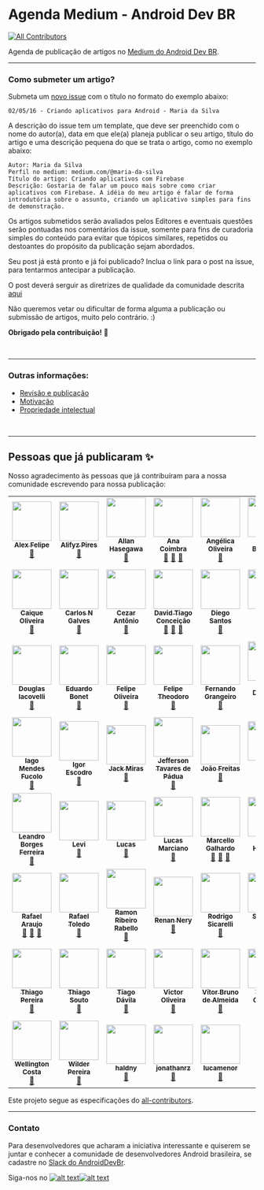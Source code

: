 # Agenda Medium - Android Dev BR
<!-- ALL-CONTRIBUTORS-BADGE:START - Do not remove or modify this section -->
[![All Contributors](https://img.shields.io/badge/all_contributors-54-orange.svg?style=flat-square)](#contributors-)
<!-- ALL-CONTRIBUTORS-BADGE:END -->

Agenda de publicação de artigos no [Medium do Android Dev BR](http://medium.com/android-dev-br).

------------


### Como submeter um artigo?

Submeta um [novo issue](https://github.com/androiddevbr/agenda-medium/issues/new) com o título no formato do exemplo abaixo:

    02/05/16 - Criando aplicativos para Android - Maria da Silva

A descrição do issue tem um template, que deve ser preenchido com o nome do autor(a), data em que ele(a) planeja publicar o seu artigo, título do artigo e uma descrição pequena do que se trata o artigo, como no exemplo abaixo:

    Autor: Maria da Silva
    Perfil no medium: medium.com/@maria-da-silva
    Título do artigo: Criando aplicativos com Firebase
    Descrição: Gostaria de falar um pouco mais sobre como criar aplicativos com Firebase. A idéia do meu artigo é falar de forma introdutória sobre o assunto, criando um aplicativo simples para fins de demonstração.
    
Os artigos submetidos serão avaliados pelos Editores e eventuais questões serão pontuadas nos comentários da issue, somente para fins de curadoria simples do conteúdo para evitar que tópicos similares, repetidos ou destoantes do propósito da publicação sejam abordados.

Seu post já está pronto e já foi publicado? Inclua o link para o post na issue, para tentarmos antecipar a publicação.

O post deverá serguir as diretrizes de qualidade da comunidade descrita [aqui](https://github.com/androiddevbr/agenda-medium/blob/master/guideline.md)

Não queremos vetar ou dificultar de forma alguma a publicação ou submissão de artigos, muito pelo contrário. :) 


**Obrigado pela contribuição!** :tada:

<br>

------------


### Outras informações:

* [Revisão e publicação](https://github.com/androiddevbr/agenda-medium/blob/master/_info/revisao.md)
* [Motivação](https://github.com/androiddevbr/agenda-medium/blob/master/_info/motivacao.md)
* [Propriedade intelectual](https://github.com/androiddevbr/agenda-medium/blob/master/_info/propriedade.md)

<br>

------------

## Pessoas que já publicaram ✨

Nosso agradecimento às pessoas que já contribuíram para a nossa comunidade escrevendo para nossa publicação:

<!-- ALL-CONTRIBUTORS-LIST:START - Do not remove or modify this section -->
<!-- prettier-ignore-start -->
<!-- markdownlint-disable -->
<table>
  <tr>
    <td align="center"><a href="https://github.com/alexfelipe"><img src="https://avatars0.githubusercontent.com/u/8989346?v=4?s=80" width="80px;" alt=""/><br /><sub><b>Alex Felipe</b></sub></a><br /><a href="#blog-alexfelipe" title="Blogposts">📝</a></td>
    <td align="center"><a href="http://www.alifyz.com/"><img src="https://avatars3.githubusercontent.com/u/5828012?v=4?s=80" width="80px;" alt=""/><br /><sub><b>Alifyz Pires</b></sub></a><br /><a href="#blog-Alifyz" title="Blogposts">📝</a></td>
    <td align="center"><a href="https://github.com/AllanHasegawa"><img src="https://avatars3.githubusercontent.com/u/1572068?v=4?s=80" width="80px;" alt=""/><br /><sub><b>Allan Hasegawa</b></sub></a><br /><a href="#blog-AllanHasegawa" title="Blogposts">📝</a></td>
    <td align="center"><a href="https://github.com/anacoimbrag"><img src="https://avatars3.githubusercontent.com/u/12496329?v=4?s=80" width="80px;" alt=""/><br /><sub><b>Ana Coimbra</b></sub></a><br /><a href="#blog-anacoimbrag" title="Blogposts">📝</a> <a href="https://github.com/androiddevbr/agenda-medium/commits?author=anacoimbrag" title="Documentation">📖</a> <a href="#maintenance-anacoimbrag" title="Maintenance">🚧</a></td>
    <td align="center"><a href="https://github.com/angelica-oliv"><img src="https://avatars3.githubusercontent.com/u/16561468?v=4?s=80" width="80px;" alt=""/><br /><sub><b>Angélica Oliveira</b></sub></a><br /><a href="#blog-angelica-oliv" title="Blogposts">📝</a></td>
    <td align="center"><a href="https://arildo.dev/"><img src="https://avatars1.githubusercontent.com/u/32650006?v=4?s=80" width="80px;" alt=""/><br /><sub><b>Arildo Borges Jr</b></sub></a><br /><a href="#blog-arildojr7" title="Blogposts">📝</a></td>
    <td align="center"><a href="https://github.com/caiocardozo"><img src="https://avatars3.githubusercontent.com/u/8503809?v=4?s=80" width="80px;" alt=""/><br /><sub><b>Caio Cardozo</b></sub></a><br /><a href="#blog-caiocardozo" title="Blogposts">📝</a></td>
  </tr>
  <tr>
    <td align="center"><a href="https://www.linkedin.com/in/jcaique/"><img src="https://avatars2.githubusercontent.com/u/5406701?v=4?s=80" width="80px;" alt=""/><br /><sub><b>Caique Oliveira</b></sub></a><br /><a href="#blog-jcaiqueoliveira" title="Blogposts">📝</a></td>
    <td align="center"><a href="https://www.linkedin.com/in/carlos-nicolau-galves-1751a5b6/"><img src="https://avatars3.githubusercontent.com/u/6299673?v=4?s=80" width="80px;" alt=""/><br /><sub><b>Carlos N Galves</b></sub></a><br /><a href="#blog-nicconicco" title="Blogposts">📝</a></td>
    <td align="center"><a href="https://br.linkedin.com/in/cezar-antonio-de-sousa-24b74742"><img src="https://avatars3.githubusercontent.com/u/1169761?v=4?s=80" width="80px;" alt=""/><br /><sub><b>Cezar Antônio </b></sub></a><br /><a href="#blog-cezarant" title="Blogposts">📝</a></td>
    <td align="center"><a href="https://github.com/davidtcdeveloper"><img src="https://avatars1.githubusercontent.com/u/3853471?v=4?s=80" width="80px;" alt=""/><br /><sub><b>David Tiago Conceição</b></sub></a><br /><a href="#blog-davidtcdeveloper" title="Blogposts">📝</a> <a href="https://github.com/androiddevbr/agenda-medium/commits?author=davidtcdeveloper" title="Documentation">📖</a> <a href="#maintenance-davidtcdeveloper" title="Maintenance">🚧</a></td>
    <td align="center"><a href="https://github.com/DiegoGSantos"><img src="https://avatars2.githubusercontent.com/u/9796063?v=4?s=80" width="80px;" alt=""/><br /><sub><b>Diego Santos</b></sub></a><br /><a href="#blog-DiegoGSantos" title="Blogposts">📝</a></td>
    <td align="center"><a href="https://github.com/drcabral"><img src="https://avatars3.githubusercontent.com/u/6181708?v=4?s=80" width="80px;" alt=""/><br /><sub><b>Diogo Cabral</b></sub></a><br /><a href="#blog-drcabral" title="Blogposts">📝</a></td>
    <td align="center"><a href="https://www.cafelinear.com/"><img src="https://avatars0.githubusercontent.com/u/111384?v=4?s=80" width="80px;" alt=""/><br /><sub><b>Douglas Drumond Kayama</b></sub></a><br /><a href="#blog-douglasdrumz" title="Blogposts">📝</a> <a href="https://github.com/androiddevbr/agenda-medium/commits?author=douglasdrumz" title="Documentation">📖</a> <a href="#maintenance-douglasdrumz" title="Maintenance">🚧</a></td>
  </tr>
  <tr>
    <td align="center"><a href="https://github.com/douglasiacovelli"><img src="https://avatars3.githubusercontent.com/u/1608564?v=4?s=80" width="80px;" alt=""/><br /><sub><b>Douglas Iacovelli</b></sub></a><br /><a href="#blog-douglasiacovelli" title="Blogposts">📝</a></td>
    <td align="center"><a href="https://github.com/ebonet"><img src="https://avatars3.githubusercontent.com/u/3444559?v=4?s=80" width="80px;" alt=""/><br /><sub><b>Eduardo Bonet</b></sub></a><br /><a href="#blog-ebonet" title="Blogposts">📝</a></td>
    <td align="center"><a href="https://github.com/oliveiradev"><img src="https://avatars1.githubusercontent.com/u/5739331?v=4?s=80" width="80px;" alt=""/><br /><sub><b>Felipe Oliveira</b></sub></a><br /><a href="#blog-oliveiradev" title="Blogposts">📝</a></td>
    <td align="center"><a href="https://github.com/ftgoncalves"><img src="https://avatars2.githubusercontent.com/u/79689?v=4?s=80" width="80px;" alt=""/><br /><sub><b>Felipe Theodoro</b></sub></a><br /><a href="#blog-ftgoncalves" title="Blogposts">📝</a></td>
    <td align="center"><a href="https://github.com/FernandoGrangeiro"><img src="https://avatars1.githubusercontent.com/u/28844435?v=4?s=80" width="80px;" alt=""/><br /><sub><b>Fernando Grangeiro</b></sub></a><br /><a href="#blog-FernandoGrangeiro" title="Blogposts">📝</a></td>
    <td align="center"><a href="https://github.com/sp4wna1"><img src="https://avatars3.githubusercontent.com/u/24979248?v=4?s=80" width="80px;" alt=""/><br /><sub><b>Gabriel Danilo do Prado</b></sub></a><br /><a href="#blog-sp4wna1" title="Blogposts">📝</a></td>
    <td align="center"><a href="https://cafecomandroid.com/"><img src="https://avatars3.githubusercontent.com/u/5278328?v=4?s=80" width="80px;" alt=""/><br /><sub><b>Guilherme Lima Pereira</b></sub></a><br /><a href="#blog-guuilp" title="Blogposts">📝</a></td>
  </tr>
  <tr>
    <td align="center"><a href="https://br.linkedin.com/in/iago-mendes-fucolo-0459063b"><img src="https://avatars2.githubusercontent.com/u/10604073?v=4?s=80" width="80px;" alt=""/><br /><sub><b>Iago Mendes Fucolo</b></sub></a><br /><a href="#blog-ifucolo" title="Blogposts">📝</a></td>
    <td align="center"><a href="https://github.com/igorescodro"><img src="https://avatars3.githubusercontent.com/u/2267495?v=4?s=80" width="80px;" alt=""/><br /><sub><b>Igor Escodro</b></sub></a><br /><a href="#blog-igorescodro" title="Blogposts">📝</a></td>
    <td align="center"><a href="https://github.com/jackmiras"><img src="https://avatars0.githubusercontent.com/u/5861625?v=4?s=80" width="80px;" alt=""/><br /><sub><b>Jack Miras</b></sub></a><br /><a href="#blog-jackmiras" title="Blogposts">📝</a></td>
    <td align="center"><a href="https://medium.com/@jeffersontpadua"><img src="https://avatars1.githubusercontent.com/u/18272141?v=4?s=80" width="80px;" alt=""/><br /><sub><b>Jefferson Tavares de Pádua</b></sub></a><br /><a href="#blog-jeffersontpadua" title="Blogposts">📝</a></td>
    <td align="center"><a href="http://jgabrielfreitas.github.io/"><img src="https://avatars0.githubusercontent.com/u/7410639?v=4?s=80" width="80px;" alt=""/><br /><sub><b>João Freitas</b></sub></a><br /><a href="#blog-jgabrielfreitas" title="Blogposts">📝</a></td>
    <td align="center"><a href="https://github.com/1jGabriel"><img src="https://avatars0.githubusercontent.com/u/26119703?v=4?s=80" width="80px;" alt=""/><br /><sub><b>João Gabriel</b></sub></a><br /><a href="#blog-1jGabriel" title="Blogposts">📝</a></td>
    <td align="center"><a href="https://github.com/julioz"><img src="https://avatars3.githubusercontent.com/u/1541701?v=4?s=80" width="80px;" alt=""/><br /><sub><b>Júlio Zynger</b></sub></a><br /><a href="#blog-julioz" title="Blogposts">📝</a></td>
  </tr>
  <tr>
    <td align="center"><a href="https://medium.com/@lehen01"><img src="https://avatars0.githubusercontent.com/u/10619102?v=4?s=80" width="80px;" alt=""/><br /><sub><b>Leandro Borges Ferreira</b></sub></a><br /><a href="#blog-leandroBorgesFerreira" title="Blogposts">📝</a></td>
    <td align="center"><a href="https://about.me/levimoreiraa"><img src="https://avatars3.githubusercontent.com/u/2358521?v=4?s=80" width="80px;" alt=""/><br /><sub><b>Levi</b></sub></a><br /><a href="#blog-Levi-Moreira" title="Blogposts">📝</a></td>
    <td align="center"><a href="https://github.com/itscorey"><img src="https://avatars0.githubusercontent.com/u/20311112?v=4?s=80" width="80px;" alt=""/><br /><sub><b>Lucas</b></sub></a><br /><a href="#blog-itscorey" title="Blogposts">📝</a></td>
    <td align="center"><a href="http://medium.com/@lucas_marciano"><img src="https://avatars1.githubusercontent.com/u/2396005?v=4?s=80" width="80px;" alt=""/><br /><sub><b>Lucas Marciano</b></sub></a><br /><a href="#blog-lucas-marciano" title="Blogposts">📝</a></td>
    <td align="center"><a href="https://www.linkedin.com/in/marcellogalhardo/"><img src="https://avatars3.githubusercontent.com/u/4348197?v=4?s=80" width="80px;" alt=""/><br /><sub><b>Marcello Galhardo</b></sub></a><br /><a href="#blog-marcellogalhardo" title="Blogposts">📝</a> <a href="https://github.com/androiddevbr/agenda-medium/commits?author=marcellogalhardo" title="Documentation">📖</a> <a href="#maintenance-marcellogalhardo" title="Maintenance">🚧</a></td>
    <td align="center"><a href="https://github.com/pedrohfp"><img src="https://avatars2.githubusercontent.com/u/13969802?v=4?s=80" width="80px;" alt=""/><br /><sub><b>Pedro Henrique </b></sub></a><br /><a href="#blog-pedrohfp" title="Blogposts">📝</a></td>
    <td align="center"><a href="https://www.linkedin.com/in/phellipeafsilva/"><img src="https://avatars3.githubusercontent.com/u/13079616?v=4?s=80" width="80px;" alt=""/><br /><sub><b>Phellipe Silva</b></sub></a><br /><a href="#blog-phellipealexandre" title="Blogposts">📝</a></td>
  </tr>
  <tr>
    <td align="center"><a href="https://github.com/orafaaraujo"><img src="https://avatars1.githubusercontent.com/u/1668348?v=4?s=80" width="80px;" alt=""/><br /><sub><b>Rafael Araujo</b></sub></a><br /><a href="#blog-orafaaraujo" title="Blogposts">📝</a> <a href="https://github.com/androiddevbr/agenda-medium/commits?author=orafaaraujo" title="Documentation">📖</a> <a href="#maintenance-orafaaraujo" title="Maintenance">🚧</a></td>
    <td align="center"><a href="https://www.rafaeltoledo.net/"><img src="https://avatars1.githubusercontent.com/u/2211337?v=4?s=80" width="80px;" alt=""/><br /><sub><b>Rafael Toledo</b></sub></a><br /><a href="#blog-rafaeltoledo" title="Blogposts">📝</a></td>
    <td align="center"><a href="http://about.me/ramonrabello"><img src="https://avatars2.githubusercontent.com/u/1244672?v=4?s=80" width="80px;" alt=""/><br /><sub><b>Ramon Ribeiro Rabello</b></sub></a><br /><a href="#blog-ramonrabello" title="Blogposts">📝</a></td>
    <td align="center"><a href="https://nery.dev/"><img src="https://avatars2.githubusercontent.com/u/5533431?v=4?s=80" width="80px;" alt=""/><br /><sub><b>Renan Nery</b></sub></a><br /><a href="#blog-renannery" title="Blogposts">📝</a></td>
    <td align="center"><a href="https://github.com/rsicarelli"><img src="https://avatars0.githubusercontent.com/u/3150335?v=4?s=80" width="80px;" alt=""/><br /><sub><b>Rodrigo Sicarelli</b></sub></a><br /><a href="#blog-rsicarelli" title="Blogposts">📝</a></td>
    <td align="center"><a href="http://sandyaraperes.com.br/"><img src="https://avatars0.githubusercontent.com/u/40678077?v=4?s=80" width="80px;" alt=""/><br /><sub><b>Sandyara Peres</b></sub></a><br /><a href="#blog-SandyaraPeres" title="Blogposts">📝</a></td>
    <td align="center"><a href="https://github.com/burnermanx"><img src="https://avatars3.githubusercontent.com/u/207520?v=4?s=80" width="80px;" alt=""/><br /><sub><b>Thiago Passos</b></sub></a><br /><a href="#blog-burnermanx" title="Blogposts">📝</a></td>
  </tr>
  <tr>
    <td align="center"><a href="https://www.linkedin.com/in/thiago-pereira-feonir/"><img src="https://avatars0.githubusercontent.com/u/27872524?v=4?s=80" width="80px;" alt=""/><br /><sub><b>Thiago Pereira</b></sub></a><br /><a href="#blog-ThiFeonir" title="Blogposts">📝</a></td>
    <td align="center"><a href="https://github.com/othiagosouto"><img src="https://avatars0.githubusercontent.com/u/5900020?v=4?s=80" width="80px;" alt=""/><br /><sub><b>Thiago Souto</b></sub></a><br /><a href="#blog-othiagosouto" title="Blogposts">📝</a></td>
    <td align="center"><a href="https://github.com/TiagoDvl"><img src="https://avatars3.githubusercontent.com/u/4027179?v=4?s=80" width="80px;" alt=""/><br /><sub><b>Tiago Dávila</b></sub></a><br /><a href="#blog-TiagoDvl" title="Blogposts">📝</a></td>
    <td align="center"><a href="https://victorlopesjg.github.io/"><img src="https://avatars0.githubusercontent.com/u/5121893?v=4?s=80" width="80px;" alt=""/><br /><sub><b>Victor Oliveira</b></sub></a><br /><a href="#blog-victorlopesjg" title="Blogposts">📝</a></td>
    <td align="center"><a href="https://github.com/vitordealmeida"><img src="https://avatars1.githubusercontent.com/u/7746969?v=4?s=80" width="80px;" alt=""/><br /><sub><b>Vítor Bruno de Almeida</b></sub></a><br /><a href="#blog-vitordealmeida" title="Blogposts">📝</a></td>
    <td align="center"><a href="http://twitter.com/walmyrcarvalho"><img src="https://avatars3.githubusercontent.com/u/1761436?v=4?s=80" width="80px;" alt=""/><br /><sub><b>Walmyr Carvalho</b></sub></a><br /><a href="#blog-walmyrcarvalho" title="Blogposts">📝</a> <a href="https://github.com/androiddevbr/agenda-medium/commits?author=walmyrcarvalho" title="Documentation">📖</a> <a href="#maintenance-walmyrcarvalho" title="Maintenance">🚧</a></td>
    <td align="center"><a href="https://github.com/wellingtonmb88"><img src="https://avatars3.githubusercontent.com/u/7374488?v=4?s=80" width="80px;" alt=""/><br /><sub><b>Wellington  Miranda Barbosa</b></sub></a><br /><a href="#blog-wellingtonmb88" title="Blogposts">📝</a></td>
  </tr>
  <tr>
    <td align="center"><a href="https://github.com/wellingtoncosta"><img src="https://avatars2.githubusercontent.com/u/12864097?v=4?s=80" width="80px;" alt=""/><br /><sub><b>Wellington Costa</b></sub></a><br /><a href="#blog-wellingtoncosta" title="Blogposts">📝</a></td>
    <td align="center"><a href="https://wilder.github.io/"><img src="https://avatars1.githubusercontent.com/u/12280517?v=4?s=80" width="80px;" alt=""/><br /><sub><b>Wilder Pereira</b></sub></a><br /><a href="#blog-wilder" title="Blogposts">📝</a></td>
    <td align="center"><a href="https://github.com/haldny"><img src="https://avatars0.githubusercontent.com/u/10047481?v=4?s=80" width="80px;" alt=""/><br /><sub><b>haldny</b></sub></a><br /><a href="#blog-haldny" title="Blogposts">📝</a></td>
    <td align="center"><a href="https://github.com/jonathanrz"><img src="https://avatars1.githubusercontent.com/u/1389131?v=4?s=80" width="80px;" alt=""/><br /><sub><b>jonathanrz</b></sub></a><br /><a href="#blog-jonathanrz" title="Blogposts">📝</a></td>
    <td align="center"><a href="https://github.com/lucamenor"><img src="https://avatars3.githubusercontent.com/u/10079579?v=4?s=80" width="80px;" alt=""/><br /><sub><b>lucamenor</b></sub></a><br /><a href="#blog-lucamenor" title="Blogposts">📝</a></td>
  </tr>
</table>

<!-- markdownlint-enable -->
<!-- prettier-ignore-end -->
<!-- ALL-CONTRIBUTORS-LIST:END -->

Este projeto segue as especificações do [all-contributors](https://github.com/all-contributors/all-contributors).

------------

### Contato
Para desenvolvedores que acharam a iniciativa interessante e quiserem se juntar e conhecer a comunidade de desenvolvedores Android brasileira, se cadastre no [Slack do AndroidDevBr](http://slack.androiddevbr.org/).

Siga-nos no [![alt text][1.1]][1][![alt text][2.1]][2]

[1.1]: http://i.imgur.com/wWzX9uB.png (twitter icon with padding)
[2.1]: http://i.imgur.com/9I6NRUm.png (github icon with padding)

[1]: http://www.twitter.com/AndroidDevBrOrg
[2]: https://github.com/androiddevbr
